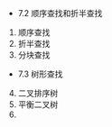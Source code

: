 - 7.2 顺序查找和折半查找
1. 顺序查找
2. 折半查找
3. 分块查找
- 7.3 树形查找
4. 二叉排序树
5. 平衡二叉树
6. 
<!--stackedit_data:
eyJoaXN0b3J5IjpbMTExMTMwMTA2MywtNzI2NTc0MDkwXX0=
-->